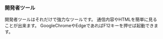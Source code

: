<h3>開発者ツール</h3>

開発者ツールはそれだけで強力なツールです。
通信内容やHTMLを簡単に見ることが出来ます。
GoogleChromeやEdgeであればF12キーを押せば起動できます。

